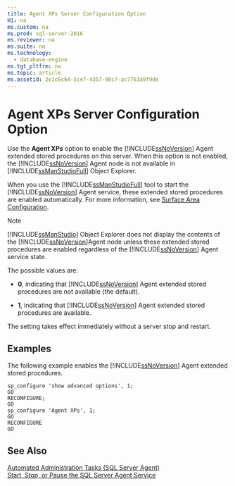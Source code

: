```yaml
---
title: Agent XPs Server Configuration Option
H1: na
ms.custom: na
ms.prod: sql-server-2016
ms.reviewer: na
ms.suite: na
ms.technology: 
  - database-engine
ms.tgt_pltfrm: na
ms.topic: article
ms.assetid: 2e1c6c64-5ce7-4357-98c7-ac7763a9f9de
---
```

# Agent XPs Server Configuration Option
  Use the **Agent XPs** option to enable the [!INCLUDE[ssNoVersion](../../Topics/TopicNameContainA/includes/ssNoVersion_md.md)] Agent extended stored procedures on this server. When this option is not enabled, the [!INCLUDE[ssNoVersion](../../Topics/TopicNameContainA/includes/ssNoVersion_md.md)] Agent node is not available in [!INCLUDE[ssManStudioFull](../../Topics/TopicNameContainA/includes/ssManStudioFull_md.md)] Object Explorer.  
  
 When you use the [!INCLUDE[ssManStudioFull](../../Topics/TopicNameContainA/includes/ssManStudioFull_md.md)] tool to start the [!INCLUDE[ssNoVersion](../../Topics/TopicNameContainA/includes/ssNoVersion_md.md)] Agent service, these extended stored procedures are enabled automatically. For more information, see [Surface Area Configuration](../../Topics/TopicNameNotContainA/Surface-Area-Configuration.md).  
  
> [!NOTE]  
>  [!INCLUDE[ssManStudio](../../Topics/TopicNameContainA/includes/ssManStudio_md.md)] Object Explorer does not display the contents of the [!INCLUDE[ssNoVersion](../../Topics/TopicNameContainA/includes/ssNoVersion_md.md)]Agent node unless these extended stored procedures are enabled regardless of the [!INCLUDE[ssNoVersion](../../Topics/TopicNameContainA/includes/ssNoVersion_md.md)] Agent service state.  
  
 The possible values are:  
  
-   **0**, indicating that [!INCLUDE[ssNoVersion](../../Topics/TopicNameContainA/includes/ssNoVersion_md.md)] Agent extended stored procedures are not available (the default).  
  
-   **1**, indicating that [!INCLUDE[ssNoVersion](../../Topics/TopicNameContainA/includes/ssNoVersion_md.md)] Agent extended stored procedures are available.  
  
 The setting takes effect immediately without a server stop and restart.  
  
## Examples  
 The following example enables the [!INCLUDE[ssNoVersion](../../Topics/TopicNameContainA/includes/ssNoVersion_md.md)] Agent extended stored procedures.  
  
```  
sp_configure 'show advanced options', 1;  
GO  
RECONFIGURE;  
GO  
sp_configure 'Agent XPs', 1;  
GO  
RECONFIGURE  
GO  
```  
  
## See Also  
 [Automated Administration Tasks &#40;SQL Server Agent&#41;](../Topic/Automated%20Administration%20Tasks%20\(SQL%20Server%20Agent\).md)   
 [Start, Stop, or Pause the SQL Server Agent Service](../Topic/Start,%20Stop,%20or%20Pause%20the%20SQL%20Server%20Agent%20Service.md)  
  
  